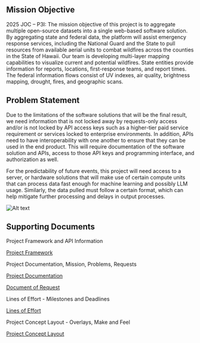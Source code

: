 ## **Mission Objective**

2025 JOC – P3I: The mission objective of this project is to aggregate multiple open-source datasets into a single web-based software solution. By aggregating state and federal data, the platform will assist emergency response services, including the National Guard and the State to pull resources from available aerial units to combat wildfires across the counties in the State of Hawaii. Our team is developing multi-layer mapping capabilities to visualize current and potential wildfires. State entities provide information for reports, locations, first-response teams, and report times. The federal information flows consist of UV indexes, air quality, brightness mapping, drought, fires, and geographic scans.

## **Problem Statement**

Due to the limitations of the software solutions that will be the final result, we need information that is not locked away by requests-only access and/or is not locked by API access keys such as a higher-tier paid service requirement or services locked to enterprise environments. In addition, APIs need to have interoperability with one another to ensure that they can be used in the end product. This will require documentation of the software solution and APIs, access to those API keys and programming interface, and authorization as well. 

For the predictability of future events, this project will need access to a server, or hardware solutions that will make use of certain compute units that can process data fast enough for machine learning and possibly LLM usage. Similarly, the data pulled must follow a certain format, which can help mitigate further processing and delays in output processes.

![Alt text](https://github.com/hingfirewatch/P3I-HING/blob/main/docs/concept/Backup-Template%20Layout%20Overlay4.png)

## **Supporting Documents**
Project Framework and API Information

[Project Framework](https://github.com/hingfirewatch/P3I-HING/blob/main/docs/Project%20Framework.md)

Project Documentation, Mission, Problems, Requests

[Project Documentation](https://github.com/hingfirewatch/P3I-HING/blob/main/docs/Project%20Documentation.md)

[Document of Request](https://github.com/hingfirewatch/P3I-HING/blob/main/docs/Request%20Document.md)

Lines of Effort - Milestones and Deadlines

[Lines of Effort](https://github.com/hingfirewatch/P3I-HING/blob/main/docs/Lines%20of%20Effort.md)

Project Concept Layout - Overlays, Make and Feel

[Project Concept Layout](https://github.com/hingfirewatch/P3I-HING/tree/main/docs/concept)
